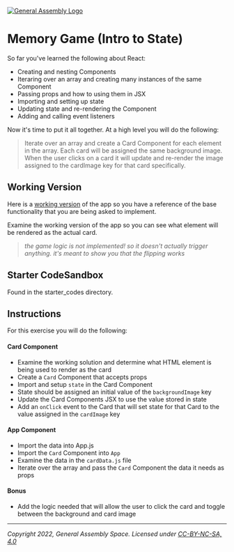 [![General Assembly Logo](https://ga-dash.s3.amazonaws.com/production/assets/logo-9f88ae6c9c3871690e33280fcf557f33.png)](https://generalassemb.ly)

# Memory Game (Intro to State)

So far you've learned the following about React:

- Creating and nesting Components
- Iteraring over an array and creating many instances of the same Component
- Passing props and how to using them in JSX
- Importing and setting up state
- Updating state and re-rendering the Component
- Adding and calling event listeners

Now it's time to put it all together. At a high level you will do the following:

> Iterate over an array and create a Card Component for each element in the array. Each card will be assigned the same background image. When the user clicks on a card it will update and re-render the image assigned to the cardImage key for that card specifically.

## Working Version

Here is a [working version](https://codepen.io/jkeohan/live/peZQaz) of the app so you have a reference of the base functionality that you are being asked to implement.

Examine the working version of the app so you can see what element will be rendered as the actual card.

> _the game logic is not implemented! so it doesn't actually trigger anything. it's meant to show you that the flipping works_

## Starter CodeSandbox

Found in the starter_codes directory.

## Instructions

For this exercise you will do the following:

#### Card Component

- Examine the working solution and determine what HTML element is being used to render as the card
- Create a `Card` Component that accepts props
- Import and setup `state` in the Card Component
- State should be assigned an initial value of the `backgroundImage` key
- Update the Card Components JSX to use the value stored in state
- Add an `onClick` event to the Card that will set state for that Card to the value assigned in the `cardImage` key

#### App Component

- Import the data into App.js
- Import the `Card` Component into `App`
- Examine the data in the `cardData.js` file
- Iterate over the array and pass the `Card` Component the data it needs as props

#### Bonus

- Add the logic needed that will allow the user to click the card and toggle between the background and card image

---

_Copyright 2022, General Assembly Space. Licensed under [CC-BY-NC-SA, 4.0](https://creativecommons.org/licenses/by-nc-sa/4.0/)_
